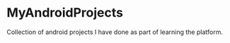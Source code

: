 MyAndroidProjects
=================

Collection of android projects I have done as part of learning the platform.
